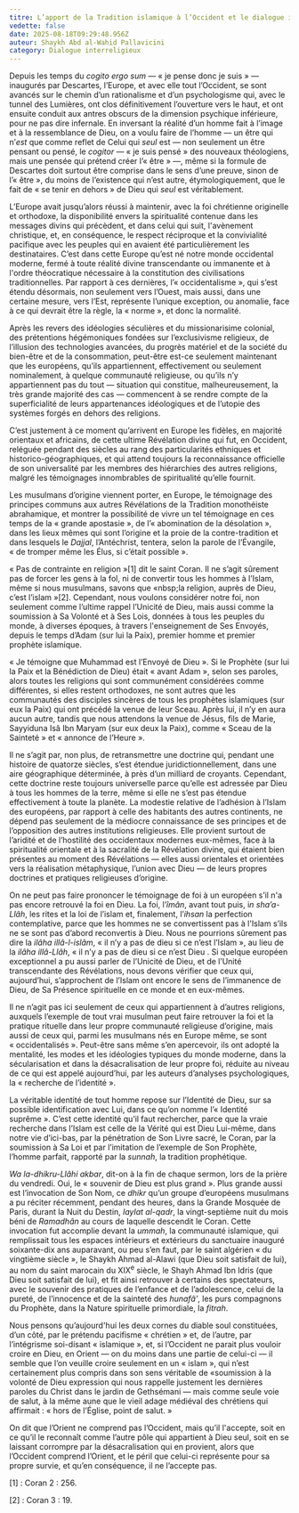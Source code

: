 ```yaml
---
titre: L’apport de la Tradition islamique à l’Occident et le dialogue interreligieux
vedette: false
date: 2025-08-18T09:29:48.956Z
auteur: Shaykh Abd al-Wahid Pallavicini
category: Dialogue interreligieux
---
```

Depuis les temps du *cogito ergo sum* *—*&nbsp;«&nbsp;je pense donc je suis&nbsp;»&nbsp;*—* inaugurés par Descartes, l’Europe, et avec elle tout l’Occident, se sont avancés sur le chemin d’un rationalisme et d’un psychologisme qui, avec le tunnel des Lumières, ont clos définitivement l’ouverture vers le haut, et ont ensuite conduit aux antres obscurs de la dimension psychique inférieure, pour ne pas dire infernale. En inversant la réalité d’un homme fait à l’image et à la ressemblance de Dieu, on a voulu faire de l’homme *—*&nbsp;un &ecirc;tre qui n’*est* que comme reflet de Celui qui *seul* est&nbsp;*—* non seulement un &ecirc;tre pensant ou pensé, le *cogitor* *—*&nbsp;«&nbsp;je suis pensé&nbsp;» des nouveaux théologiens, mais une pensée qui prétend créer l’«&nbsp;&ecirc;tre&nbsp;»&nbsp;*—*, m&ecirc;me si la formule de Descartes doit surtout &ecirc;tre comprise dans le sens d’une preuve, sinon de l’«&nbsp;&ecirc;tre&nbsp;», du moins de l’existence qui n’est autre, étymologiquement, que le fait de «&nbsp;se tenir en dehors&nbsp;» de Dieu qui *seul* est véritablement.

L’Europe avait jusqu’alors réussi à maintenir, avec la foi chrétienne originelle et orthodoxe, la disponibilité envers la spiritualité contenue dans les messages divins qui précèdent, et dans celui qui suit, l'avènement christique, et, en conséquence, le respect réciproque et la convivialité pacifique avec les peuples qui en avaient été particulièrement les destinataires. C’est dans cette Europe qu’est né notre monde occidental moderne, fermé à toute réalité divine transcendante ou immanente et à l'ordre théocratique
nécessaire à la constitution des civilisations traditionnelles. Par rapport à ces dernières, l’«&nbsp;occidentalisme&nbsp;», qui s’est étendu désormais, non seulement vers l’Ouest, mais aussi, dans une certaine mesure, vers l’Est, représente l’unique exception, ou anomalie, face à ce qui devrait être la règle, la «&nbsp;norme&nbsp;», et donc la normalité.

Après les revers des idéologies séculières et du missionarisime colonial, des prétentions hégémoniques fondées sur l’exclusivisme religieux, de l’illusion des technologies avancées, du progrès matériel et de la société du bien-être et de la consommation, peut-&ecirc;tre est-ce seulement maintenant que les européens, qu’ils appartiennent, effectivement ou seulement nominalement, à quelque communauté religieuse, ou qu’ils n’y appartiennent pas du tout *—*&nbsp;situation qui constitue, malheureusement, la très grande majorité des cas&nbsp;*—* commencent à se rendre compte de la superficialité de leurs appartenances idéologiques et de l’utopie des systèmes forgés en dehors des religions.

C’est justement à ce moment qu’arrivent en Europe les fidèles, en majorité orientaux et africains, de cette ultime Révélation divine qui fut, en Occident, reléguée pendant des siècles au rang des particularités ethniques et historico-géographiques, et qui attend toujours Ia reconnaissance officielle de son universalité par les membres des hiérarchies des autres religions, malgré Ies témoignages innombrables de spiritualité qu’elle fournit.

Les musulmans d’origine viennent porter, en Europe, le témoignage des principes communs aux autres Révélations de la Tradition monothéiste abrahamique, et montrer la possibilité de vivre un tel témoignage en ces temps de la «&nbsp;grande apostasie&nbsp;», de l’«&nbsp;abomination de la désolation&nbsp;», dans les lieux mêmes qui sont l’origine et la proie de la contre-tradition et dans lesquels le *Dajjal*, l’Antéchrist, tentera, selon la parole de l’Évangile, «&nbsp;de tromper même les Élus, si c’était possible&nbsp;».

«&nbsp;Pas de contrainte en religion&nbsp;»\[1] dit le saint Coran. Il ne s’agit sûrement pas de forcer les gens à la fol, ni de convertir tous les hommes à l’Islam, m&ecirc;me si nous musulmans, savons que «nbsp;la religion, auprès de Dieu, c’est l’islam&nbsp;»\[2]. Cependant, nous voulons considérer notre foi, non seulement comme l’ultime rappel l’Unicité de Dieu, mais aussi comme la soumission à Sa Volonté et à Ses Lois, données à tous les peuples du monde, à diverses époques, à travers l'enseignement de Ses Envoyés, depuis le temps d’Adam (sur lui la Paix), premier homme et premier prophète islamique.

«&nbsp;Je témoigne que Muhammad est l’Envoyé de Dieu&nbsp;». Si le Prophète (sur lui la Paix et la Bénédiction de Dieu) était «&nbsp;avant Adam&nbsp;», selon ses paroles, alors toutes les religions qui sont communément considérées comme différentes, si elles restent orthodoxes, ne sont autres que les communautés des disciples sincères de tous les prophètes islamiques (sur eux la Paix) qui ont précédé la venue de leur Sceau. Après lui, il n’y en aura aucun autre, tandis que nous attendons la venue de Jésus, fils de Marie, Sayyiduna Is&acirc; Ibn Maryam (sur eux deux la Paix), comme «&nbsp;Sceau de la Sainteté&nbsp;» et «&nbsp;annonce de l’Heure&nbsp;».

Il ne s’agit par, non plus, de retransmettre une doctrine qui, pendant une histoire de quatorze siècles, s’est étendue juridictionnellement, dans une aire géographique déterminée, à près d’un milliard de croyants. Cependant, cette doctrine reste toujours universelle parce qu’elle est adressée par Dieu à tous les
hommes de la terre, même si elle ne s’est pas étendue effectivement à toute la planète. La modestie relative de l’adhésion à l’Islam des européens, par rapport à celle des habitants des autres continents, ne dépend pas seulement de la médiocre connaissance de ses principes et de l’opposition des autres institutions
religieuses. Elle provient surtout de l’aridité et de l’hostilité des occidentaux modernes eux-mêmes, face à la spiritualité orientale et à la sacralité de la Révélation divine, qui étaient bien présentes au moment des Révélations *—*&nbsp;elles aussi orientales et orientées vers la réalisation métaphysique, l’union avec Dieu&nbsp;*—* de leurs propres doctrines et pratiques religieuses d’origine.

On ne peut pas faire prononcer le témoignage de foi à un européen s’il n'a pas encore retrouvé la foi en Dieu. La foi, l’*&icirc;m&acirc;n*, avant tout puis, i*n sha’a-Ll&acirc;h*, les rites et la loi de l’islam et, finalement, l’*ihsan* la perfection contemplative, parce que les hommes ne se convertissent pas à l'Islam s’ils ne se sont pas d’abord reconvertis à Dieu. Nous ne pourrions sûrement pas dire la *il&acirc;ha ill&acirc;-l-isl&acirc;m*, «&nbsp;il n’y a pas de dieu si ce n’est l’Islam&nbsp;», au lieu de la *il&acirc;ha ill&acirc;-Ll&acirc;h*, «&nbsp;il n’y a pas de dieu si ce n’est Dieu&nbsp;. Si quelque européen exceptionnel a pu aussi parler de l’Unicité de Dieu, et de l’Unité transcendante des Révélations, nous devons vérifier que ceux qui, aujourd’hui, s’approchent de l’Islam ont encore le sens de l’immanence de Dieu, de Sa Présence spirituelle en ce monde et en eux-mêmes.

Il ne n’agit pas ici seulement de ceux qui appartiennent à d’autres religions, auxquels l’exemple de tout vrai musulman peut faire retrouver la foi et la pratique rituelle dans leur propre communauté religieuse d’origine, mais aussi de ceux qui, parmi les musulmans nés en Europe même, se sont «&nbsp;occidentalisés&nbsp;». Peut-être sans même s’en apercevoir, ils ont adopté la mentalité, les modes et les idéologies typiques du monde moderne, dans la sécularisation et dans la désacralisation de leur propre foi, réduite au niveau de ce qui est appelé aujourd’hui, par les auteurs d’analyses psychologiques, la «&nbsp;recherche de l’identité&nbsp;».

La véritable identité de tout homme repose sur l’Identité de Dieu, sur sa possible identification avec Lui, dans ce qu’on nomme l’«&nbsp;Identité suprême&nbsp;». C’est cette identité qu’il faut rechercher, parce que la vraie recherche dans l’Islam est celle de la Vérité qui est Dieu Lui-même, dans notre vie d’ici-bas, par la pénétration de Son Livre sacré, le Coran, par la soumission à Sa Loi et par l’imitation de l’exemple de Son Prophète, l’homme parfait, rapporté par la *sunnah*, la tradition prophétique.

*Wa la-dhikru-Ll&acirc;hi akbar*, dit-on à la fin de chaque sermon, lors de la prière du vendredi. Oui, le «&nbsp;souvenir de Dieu est plus grand&nbsp;». Plus grande aussi est l’invocation de Son Nom, ce *dhikr* qu’un groupe d’européens musulmans a pu réciter récemment, pendant des heures, dans la Grande Mosquée de Paris, durant la Nuit du Destin, *laylat al-qadr*, la vingt-septième nuit du mois béni de *Ramadh&acirc;n* au cours de laquelle descendit le Coran. Cette invocation fut accomplie devant la *ummah*, la communauté islamique, qui remplissait tous les espaces intérieurs et extérieurs du sanctuaire inauguré soixante-dix ans auparavant, ou peu s’en faut, par le saint algérien «&nbsp;du vingtième siècle&nbsp;», le Shaykh Ahmad al-Alawi (que Dieu soit satisfait de lui), au nom du saint marocain du XIX<sup>e</sup> siècle, le Shayh Ahmad Ibn Idris (que Dieu soit satisfait de lui), et fit ainsi retrouver à certains des spectateurs, avec le souvenir des pratiques de l’enfance et de l’adolescence, celui de la pureté, de l’innocence et de la sainteté des *hunaf&acirc;’*, les purs compagnons du Prophète, dans la Nature spirituelle primordiale, la *fitrah*.

Nous pensons qu’aujourd'hui les deux cornes du diable soul constituées, d’un côté, par le prétendu pacifisme «&nbsp;chrétien&nbsp;» et, de l’autre, par l’intégrisme soi-disant «&nbsp;islamique&nbsp;», et, si l’Occident ne parait plus vouloir croire en Dieu, en Orient *—*&nbsp;on du moins dans une partie de celui-ci&nbsp;*—* il semble que l’on veuille croire seulement en un «&nbsp;islam&nbsp;», qui n’est certainement plus compris dans son sens véritable de «soumission à la volonté de Dieu expression qui nous rappelle justement les dernières paroles du Christ dans le jardin de Gethsémani&nbsp;*—* mais comme seule voie de salut, à la même aune que le vieil adage médiéval des chrétiens qui affirmait&nbsp;: «&nbsp;hors de l’Église, point de salut.&nbsp;»

On dit que l’Orient ne comprend pas l’Occident, mais qu’il l'accepte, soit en ce qu’il le reconnaît comme l’autre pôle qui appartient à Dieu seul, soit en se laissant corrompre par la désacralisation qui en provient, alors que l’Occident comprend l’Orient, et le péril que celui-ci représente pour sa propre survie, et qu’en conséquence, il ne l’accepte pas.

\[1] :  Coran 2&nbsp;: 256.

\[2] : Coran 3&nbsp;: 19.